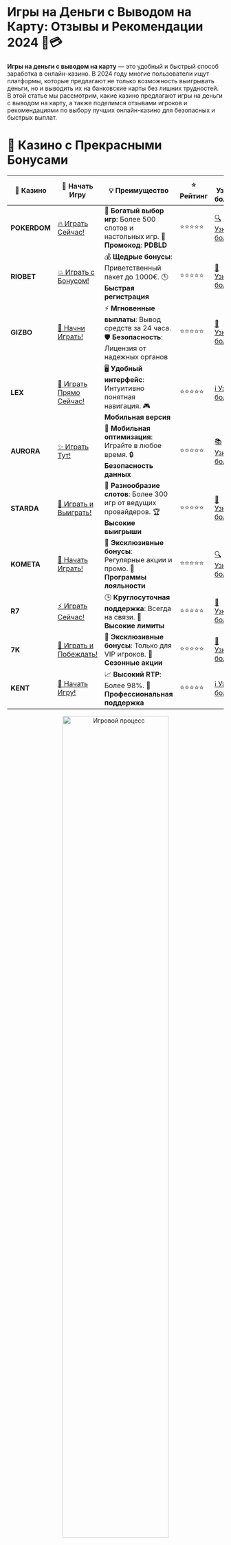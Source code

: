 # **Игры на Деньги с Выводом на Карту: Отзывы и Рекомендации 2024 🎰💳**

**Игры на деньги с выводом на карту** — это удобный и быстрый способ заработка в онлайн-казино. В 2024 году многие пользователи ищут платформы, которые предлагают не только возможность выигрывать деньги, но и выводить их на банковские карты без лишних трудностей. В этой статье мы рассмотрим, какие казино предлагают игры на деньги с выводом на карту, а также поделимся отзывами игроков и рекомендациями по выбору лучших онлайн-казино для безопасных и быстрых выплат.

# 🌟 Казино с Прекрасными Бонусами

| 🎲 **Казино** | 🔗 **Начать Игру** | 💡 **Преимущество** | ⭐ **Рейтинг** | 🔗 **Узнать больше** | 🆕 **Новая информация** |
|--------------|---------------------|---------------------|----------------|----------------------|-------------------------|
| **POKERDOM**  | [🔥 Играть Сейчас!](https://brandplay.link/4k77v2yx) | 🎉 **Богатый выбор игр**: Более 500 слотов и настольных игр. 🎁 **Промокод**: **PDBLD** | ⭐⭐⭐⭐⭐ | [🔍 Узнать больше](https://brandplay.link/4k77v2yx) | 🏆 **Победители турниров** получают эксклюзивные подарки! |
| **RIOBET**    | [💥 Играть с Бонусом!](https://brandplay.link/7xBLTPyj) | 💰 **Щедрые бонусы**: Приветственный пакет до 1000€. 🕒 **Быстрая регистрация** | ⭐⭐⭐⭐⭐ | [📖 Узнать больше](https://brandplay.link/7xBLTPyj) | 💬 **Поддержка 24/7** для комфортной игры в любое время! |
| **GIZBO**     | [🚀 Начни Играть!](https://brandplay.link/bprXw4YV) | ⚡ **Мгновенные выплаты**: Вывод средств за 24 часа. 🛡️ **Безопасность**: Лицензия от надежных органов | ⭐⭐⭐⭐⭐ | [📝 Узнать больше](https://brandplay.link/bprXw4YV) | 🔒 **SSL-шифрование** для максимальной безопасности данных игроков. |
| **LEX**       | [💎 Играть Прямо Сейчас!](https://brandplay.link/zW4hdDFV) | 🖥️ **Удобный интерфейс**: Интуитивно понятная навигация. 🎮 **Мобильная версия** | ⭐⭐⭐⭐⭐ | [ℹ️ Узнать больше](https://brandplay.link/zW4hdDFV) | 📱 **Поддержка всех мобильных устройств** для удобства игры в любом месте. |
| **AURORA**    | [✨ Играть Тут!](https://10trafic-stat2.com/click/668546556bcc6313411604bd/6766/13032/subaccount) | 📱 **Мобильная оптимизация**: Играйте в любое время. 🔒 **Безопасность данных** | ⭐⭐⭐⭐⭐ | [📚 Узнать больше](https://10trafic-stat2.com/click/668546556bcc6313411604bd/6766/13032/subaccount) | 🌍 **Международная лицензия** на деятельность в разных странах. |
| **STARDА**    | [🎉 Играть и Выиграть!](https://brandplay.link/fB7xwRFL) | 🎰 **Разнообразие слотов**: Более 300 игр от ведущих провайдеров. 🏆 **Высокие выигрыши** | ⭐⭐⭐⭐⭐ | [🔎 Узнать больше](https://brandplay.link/fB7xwRFL) | 🎉 **Ежемесячные турниры** с крупными призами! |
| **KOMETA**    | [🎁 Начать Играть!](https://brandplay.link/8ZymQJV8) | 🎁 **Эксклюзивные бонусы**: Регулярные акции и промо. 🔄 **Программы лояльности** | ⭐⭐⭐⭐⭐ | [🔍 Узнать больше](https://brandplay.link/8ZymQJV8) | 🌟 **Персонализированные предложения** для долгосрочных игроков. |
| **R7**        | [⚡ Играть Сейчас!](https://brandplay.link/bMd3Yjsw) | 🕒 **Круглосуточная поддержка**: Всегда на связи. 💸 **Высокие лимиты** | ⭐⭐⭐⭐⭐ | [📖 Узнать больше](https://brandplay.link/bMd3Yjsw) | 🎯 **Рейтинг игроков** для лучших участников. |
| **7K**        | [🎯 Играть и Побеждать!](https://brandplay.link/BvQyFShp) | 🌟 **Эксклюзивные бонусы**: Только для VIP игроков. 🎉 **Сезонные акции** | ⭐⭐⭐⭐⭐ | [📝 Узнать больше](https://brandplay.link/BvQyFShp) | 🥇 **Особые привилегии** для постоянных игроков. |
| **KENT**      | [🔑 Начать Игру!](https://brandplay.link/Fv2WP3js) | 📈 **Высокий RTP**: Более 98%. 💼 **Профессиональная поддержка** | ⭐⭐⭐⭐⭐ | [ℹ️ Узнать больше](https://brandplay.link/Fv2WP3js) | 💬 **Поддержка на нескольких языках** для удобства игроков. |

<div align="center"> <img src="https://i.pinimg.com/originals/1d/b3/25/1db325483acbe642c6d4e6fdd73a4988.gif" alt="Игровой процесс" width="70%"> </div>
---

# 🚀 Быстрые Выигрыши и Поддержка

| 🎲 **Казино** | 🔗 **Начать Игру** | 💡 **Преимущество** | ⭐ **Рейтинг** | 🔗 **Узнать больше** | 🆕 **Новая информация** |
|--------------|---------------------|---------------------|----------------|----------------------|-------------------------|
| **GAMA**      | [🎯 Играть Прямо Сейчас!](https://brandplay.link/j6NMKsDz) | 🔍 **Интуитивный интерфейс**: Легкость использования. 🏅 **Престижные турниры** | ⭐⭐⭐⭐☆ | [🔎 Узнать больше](https://brandplay.link/j6NMKsDz) | 🏆 **Турниры с большими призами** каждый месяц. |
| **ONION**     | [💥 Играть и Выигрывать!](https://brandplay.link/zBGRVpQ9) | 🤑 **Низкие ставки**: Идеально для начинающих. 🔄 **Быстрые выводы** | ⭐⭐⭐⭐☆ | [🔍 Узнать больше](https://brandplay.link/zBGRVpQ9) | 🎮 **Казино для новичков** с простыми правилами. |
| **ЧЕМПИОН**   | [🏅 Играть в Турнире!](https://temon-gter.cfd/go/lRq?p80412p304504pcc44t17455) | 🏅 **Лояльная программа**: Награды за активность. 🎁 **Ежемесячные бонусы** | ⭐⭐⭐⭐☆ | [📖 Узнать больше](https://temon-gter.cfd/go/lRq?p80412p304504pcc44t17455) | 🥇 **Турниры и лояльность** — каждый шаг вознаграждается. |
| **VAVADA**    | [🚀 Играть Без Ожидания!](https://vavadapartner.pro/?promo=ea5c9275-6854-4505-94fc-95ab18221945-linkb2) | 🚀 **Быстрая регистрация**: Начните играть мгновенно. 🔐 **Безопасные транзакции** | ⭐⭐⭐⭐☆ | [📝 Узнать больше](https://vavadapartner.pro/?promo=ea5c9275-6854-4505-94fc-95ab18221945-linkb2) | 🏆 **Программа для новых игроков** с бонусами за регистрацию. |
| **FRIENDS**   | [🎉 Играть и Развлекаться!](https://gofriends.mba/linkb2) | 🤝 **Социальные игры**: Играйте с друзьями. 🌐 **Мультиплатформенность** | ⭐⭐⭐⭐☆ | [ℹ️ Узнать больше](https://gofriends.mba/linkb2) | 🎮 **Играйте с друзьями** и зарабатывайте бонусы за совместные действия. |
| **1WIN**      | [⚡ Играть и Выигрывать!](https://brandplay.link/smXVpBbG) | 🏆 **Спортивные ставки**: Широкий выбор видов спорта. 💵 **Высокие коэффициенты** | ⭐⭐⭐⭐☆ | [📚 Узнать больше](https://brandplay.link/smXVpBbG) | ⚽ **Бонусы на спортивные ставки** для активных игроков. |
| **DRIP**      | [💥 Играть Сразу!](https://drp-ircp01.com/c07e6a3db) | 🌐 **Инновационные игры**: Новейшие игровые технологии. 🛡️ **Высокая безопасность** | ⭐⭐⭐⭐☆ | [🔎 Узнать больше](https://drp-ircp01.com/c07e6a3db) | 🔧 **Инновационные функции** для удобства игры. |
| **JOYCASINO** | [🎰 Играть И Побеждать!](https://rpc30.call2me.pro/?/ru/registration?apkpop=0&partner=p24970p3291217pc98f) | 🎁 **Приятные бонусы**: Ежедневные акции и подарки. 🕹️ **Разнообразие игр** | ⭐⭐⭐⭐☆ | [🔍 Узнать больше](https://rpc30.call2me.pro/?/ru/registration?apkpop=0&partner=p24970p3291217pc98f) | 🎉 **Щедрые фриспины** для новых игроков. |
| **PLAYFORTUNA** | [🔥 Играть С Бонусом!](https://fortunapromo.net/alt/playfortuna/registration?0dc4a9362a71feb7e3f165fb8e766f70) | 🎉 **Регулярные акции**: Бонусы, фриспины и многое другое. 🏅 **Турниры** | ⭐⭐⭐⭐☆ | [📚 Узнать больше](https://fortunapromo.net/alt/playfortuna/registration?0dc4a9362a71feb7e3f165fb8e766f70) | 🎯 **Выгодные предложения** на популярные игры. |
| **SYKAA**     | [💸 Играть Сейчас!](https://s-two-way.com/?source=linkb2&pid=30697) | 💸 **Доступные ставки**: Идеально для новичков. 🎁 **Щедрые бонусы** | ⭐⭐⭐⭐☆ | [🔍 Узнать больше](https://s-two-way.com/?source=linkb2&pid=30697) | 💥 **Акции с большими бонусами** для новичков и опытных игроков. |

<div align="center"> <img src="https://schaeffers-cdn.s3.amazonaws.com/images/default-source/schaeffers-cdn-images/default-images/sectors/bigstock-casino-gambling-concept-with-f-369012793.jpg?sfvrsn=493ad806_4" alt="Игровой процесс" width="70%"> </div>
---

# 💸 Казино с Привлекательными Программами Лояльности

| 🎲 **Казино** | 🔗 **Начать Игру** | 💡 **Преимущество** | ⭐ **Рейтинг** | 🔗 **Узнать больше** | 🆕 **Новая информация** |
|--------------|---------------------|---------------------|----------------|----------------------|-------------------------|
| **KOMETA**    | [🎯 Начни Играть!](https://brandplay.link/8ZymQJV8) | 🎁 **Эксклюзивные бонусы**: Регулярные акции и промо. 🔄 **Программы лояльности** | ⭐⭐⭐⭐⭐ | [🔍 Узнать больше](https://brandplay.link/8ZymQJV8) | 🌟 **Персонализированные предложения** для долгосрочных игроков. |
| **1Xslots**   | [🏅 Играть Прямо Сейчас!](https://brandplay.link/hSB1khtr) | 🎉 **Множество акций**: Еженедельные бонусы и турниры. 🛡️ **Безопасность** | ⭐⭐⭐⭐⭐ | [📚 Узнать больше](https://brandplay.link/hSB1khtr) | 🏅 **Награды за активность**: участники программы лояльности получают специальные привилегии. |
| **R7**        | [🚀 Играть Сейчас!](https://brandplay.link/bMd3Yjsw) | 🕒 **Круглосуточная поддержка**: Всегда на связи. 💸 **Высокие лимиты** | ⭐⭐⭐⭐⭐ | [📖 Узнать больше](https://brandplay.link/bMd3Yjsw) | 💬 **VIP-поддержка** для постоянных игроков с приоритетом. |

<div align="center"> <img src="https://i.pinimg.com/originals/1d/b3/25/1db325483acbe642c6d4e6fdd73a4988.gif" alt="Игровой процесс" width="70%"> </div>
---

## Почему Вывод на Карту — Это Удобно? 💳💸

Одним из самых популярных способов вывода средств из онлайн-казино является вывод на банковскую карту. Этот метод привлекает игроков своей удобностью, доступностью и надежностью. Вот несколько причин, почему карты остаются на пике популярности среди игроков:

### Преимущества Вывода на Карту:

- **Быстрота**: Выплаты на карту обычно занимают от нескольких часов до нескольких дней, что делает этот метод удобным для игроков, которые хотят получить деньги как можно быстрее.
- **Надежность**: Банковские карты — это проверенный и безопасный метод перевода средств, который используется по всему миру.
- **Доступность**: Практически каждый человек имеет банковскую карту, и использовать ее для вывода выигрыша легко и удобно.
- **Минимальные комиссии**: В отличие от некоторых других методов вывода средств, комиссии при выводе на карту часто ниже.

## Где Играть на Деньги с Выводом на Карту? 🎮💳

Множество онлайн-казино предлагают игры на деньги с выводом на банковские карты. Прежде чем начать играть, важно выбрать платформу, которая обеспечит быстрые и безопасные выплаты. Вот несколько популярных казино, которые предлагают этот метод вывода.

### 1. **Pokerdom** 🃏🎮  
**Pokerdom** — это одно из лучших казино для игры на деньги с выводом на карту. Здесь доступны как дебетовые, так и кредитные карты, а также множество игровых автоматов и настольных игр. Казино имеет отличную репутацию и предлагает быстрые выплаты.

### 2. **Riobet** 🎰💸  
**Riobet** — это популярная платформа для игры на деньги, которая поддерживает вывод средств на карты Visa и MasterCard. Казино предлагает множество слотов, а также настольных игр, таких как блэкджек и рулетка.

### 3. **Gizbo** 🏆💥  
**Gizbo** позволяет выводить выигрыши на карты быстро и без лишних сложностей. Казино предлагает хорошие условия для игроков и гарантирует безопасность транзакций.

### 4. **Starda** 🌟🎯  
**Starda** — это казино с удобным выводом на карты. Здесь можно играть на реальные деньги, используя различные методы пополнения счета и вывода средств. Платформа популярна среди игроков благодаря разнообразию игр и стабильности выплат.

### 5. **LEX** 🎮💎  
**LEX** — это казик с множеством слотов и настольных игр, а также удобными способами вывода средств, включая карты. Казино предлагает быстрые выплаты и отличную службу поддержки.

## Отзывы Игроков о Казино с Выводом на Карту 💬💡

Игроки часто оставляют свои отзывы о казино с выводом на карты, делясь личным опытом и впечатлениями от использования различных платформ. Важно учитывать эти отзывы при выборе казино, чтобы избежать неприятных ситуаций и насладиться безопасной и приятной игрой.

### Положительные Отзывы:

- **Быстрые выплаты**: Многие пользователи отмечают, что вывод средств на банковскую карту в этих казино занимает не более 24 часов, что очень удобно.
- **Безопасность**: Отзывы часто говорят о высоком уровне безопасности транзакций и защите личных данных.
- **Удобство**: Банковская карта — это привычный и удобный способ вывода денег, который нравится многим игрокам.
- **Отличная поддержка**: Игроки отмечают быструю и квалифицированную работу службы поддержки в казино, что делает вывод средств еще более комфортным.

### Отрицательные Отзывы:

- **Время обработки**: Некоторые игроки сообщают, что иногда процесс вывода может занять больше времени, чем ожидается, особенно в случае использования карт международных банков.
- **Комиссии**: В некоторых казино могут взимать комиссию за вывод на карту, что вызывает недовольство у пользователей.
- **Требования к верификации**: Некоторые игроки сообщают, что для вывода средств на карту нужно пройти дополнительную верификацию, что может занять некоторое время.

## Советы по Выбору Казино с Выводом на Карту 🎯💡

При выборе казино для игры на деньги с выводом на карту важно учитывать несколько факторов, чтобы гарантировать безопасную и удобную игру.

### 1. **Лицензия и Репутация** 🛡️  
Убедитесь, что казино имеет лицензию и хорошую репутацию. Это гарантирует, что выплаты будут честными и безопасными, а также обеспечит защиту ваших личных данных.

### 2. **Поддержка Разных Карт** 💳  
Выбирайте казино, которое поддерживает наиболее удобные для вас карты, такие как Visa и MasterCard. Убедитесь, что выбранный вами метод вывода работает быстро и без проблем.

### 3. **Условия Вывода** 💸  
Проверьте минимальные и максимальные суммы вывода, а также время, которое потребуется для обработки транзакции. Чем быстрее выплата, тем удобнее для вас.

### 4. **Отзывы Игроков** 🌟  
Читайте отзывы других игроков о процессе вывода на карту в разных казино. Это поможет вам избежать платформ с плохой репутацией и выбрать лучшие казино для комфортной игры.

## Заключение 🎯💎

**Игры на деньги с выводом на карту** — это удобный и безопасный способ получить выигрыши из онлайн-казино. В 2024 году многие платформы предлагают быстрые и надежные выплаты на банковские карты, что делает их очень популярными среди игроков. При выборе казино важно учитывать лицензии, репутацию, условия вывода средств и отзывы других пользователей. Следуя нашим рекомендациям, вы сможете найти лучшие казино с выводом на карту и наслаждаться игрой без лишних проблем.

---
*Азартные игры могут вызвать зависимость. Играйте ответственно, устанавливайте лимиты и выбирайте лицензированные казино для безопасной игры.*  
